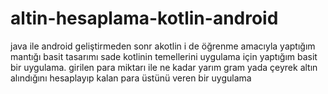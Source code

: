 # altin-hesaplama-kotlin-android
java ile android geliştirmeden sonr akotlin i de öğrenme amacıyla yaptığım mantığı basit tasarımı sade kotlinin temellerini
uygulama için yaptığım basit bir uygulama. girilen para miktarı ile ne kadar yarım gram yada çeyrek altın alındığını
hesaplayıp kalan para üstünü veren bir uygulama 
